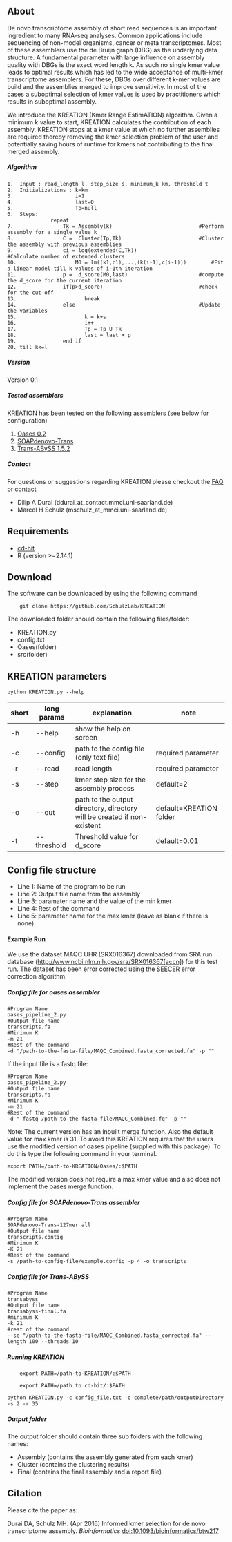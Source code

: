 ## About
De novo transcriptome assembly of short read sequences is an important ingredient to many RNA-seq analyses. Common applications include sequencing of non-model organisms, cancer or meta transcriptomes. Most of these assemblers use the de Bruijn graph (DBG) as the underlying data structure. A fundamental parameter with large influence on assembly quality with DBGs is the exact word length k. As such no single kmer value leads to optimal results which has led to the wide acceptance of multi-kmer transcriptome assemblers. For these, DBGs over different k-mer values are build and the assemblies merged to improve sensitivity. In most of the cases a suboptimal selection of kmer values is used by practitioners which results in suboptimal assembly.

We introduce the KREATION (Kmer Range EstimATION) algorithm. Given a minimum k value to start, KREATION calculates the contribution of each assembly. KREATION stops at a kmer value at which no further assemblies are required thereby removing the kmer selection problem of the user and potentially saving hours of runtime for kmers not contributing to the final merged assembly.

##### Algorithm
```
1.	Input : read_length l, step_size s, minimum_k km, threshold t
2. 	Initializations : k=km
3.	                  i=1
4.	                  last=0
5.	                  Tp=null
6.	Steps:
              repeat
7. 		          Tk = Assembly(k)                            #Perform assembly for a single value k
8. 		          C =  Cluster(Tp,Tk)                         #Cluster the assembly with previous assemblies
9. 		          ci = log(extended(C,Tk))                    #Calculate number of extended clusters
10. 		          M0 = lm((k1,c1),...,(k(i-1),c(i-1)))        #Fit a linear model till k values of i-1th iteration 
11.		          p =  d_score(M0,last)                       #compute the d_score for the current iteration
12.		          if(p>d_score)                               #check for the cut-off
13.			             break
14.		          else                                        #Update the variables
15.			             k = k+s
16.			             i++
17.			             Tp = Tp U Tk
18.			             last = last + p
19.		          end if
20.	till k<=l 
```

##### Version
Version 0.1

##### Tested assemblers
KREATION has been tested on the following assemblers (see below for configuration)

1. [Oases 0.2](http://www.ebi.ac.uk/~zerbino/oases/)
2. [SOAPdenovo-Trans](http://soap.genomics.org.cn/SOAPdenovo-Trans.html)
3. [Trans-ABySS 1.5.2](http://www.bcgsc.ca/platform/bioinfo/software/trans-abyss)

##### Contact
For questions or suggestions regarding KREATION please checkout the [FAQ](https://github.com/SchulzLab/KREATION/blob/master/FAQ.md) or contact

* Dilip A Durai (ddurai_at_contact.mmci.uni-saarland.de)
* Marcel H Schulz (mschulz_at_mmci.uni-saarland.de)

## Requirements
* [cd-hit](http://weizhongli-lab.org/cd-hit/)
* R (version >=2.14.1)

## Download
The software can be downloaded by using the following command
```
	git clone https://github.com/SchulzLab/KREATION
```

The downloaded folder should contain the following files/folder:
*	KREATION.py
*	config.txt
*	Oases(folder)
*	src(folder)

## KREATION parameters

`python KREATION.py --help`

short | long params | explanation | note
-----------|------------|--------|---------
-h | --help | show the help on screen |
-c | --config | path to the config file (only text file) | required parameter
-r | --read | read length | required parameter
-s | --step |  kmer step size for the assembly process | default=2
-o | --out  | path to the output directory, directory will be created if non-existent | default=KREATION folder 
-t | --threshold | Threshold value for d_score | default=0.01

## Config file structure
* Line 1: Name of the program to be run
* Line 2: Output file name from the assembly
* Line 3: paramater name and the value of the min kmer
* Line 4: Rest of the command 
* Line 5: parameter name for the max kmer (leave as blank if there is none)

#### Example Run

We use the dataset MAQC UHR (SRX016367) downloaded from SRA run database (http://www.ncbi.nlm.nih.gov/sra/SRX016367[accn]) for this test run. The dataset has been error corrected using the [SEECER](http://sb.cs.cmu.edu/seecer/) error correction algorithm.

##### Config file for oases assembler
```
#Program Name
oases_pipeline_2.py
#Output file name
transcripts.fa
#Minimum K
-m 21
#Rest of the command
-d "/path-to-the-fasta-file/MAQC_Combined.fasta_corrected.fa" -p ""
```
If the input file is a fastq file:
```
#Program Name
oases_pipeline_2.py
#Output file name
transcripts.fa
#Minimum K
-m 21
#Rest of the command
-d "-fastq /path-to-the-fasta-file/MAQC_Combined.fq" -p ""
```   

Note: The current version has an inbuilt merge function. Also the default value for max kmer is 31. To avoid this KREATION requires that the users use the modified version of oases pipeline (supplied with this package). To do this type the following command in your terminal.
```
export PATH=/path-to-KREATION/Oases/:$PATH
```
The modified version does not require a max kmer value and also does not implement the oases merge function. 

##### Config file for SOAPdenovo-Trans assembler

```
#Program Name
SOAPdenovo-Trans-127mer all
#Output file name
transcripts.contig
#Minimum K
-K 21
#Rest of the command
-s /path-to-config-file/example.config -p 4 -o transcripts
```

##### Config file for Trans-ABySS
```
#Program Name
transabyss
#Output file name
transabyss-final.fa
#minimum K
-k 21
#rest of the command
--se "/path-to-the-fasta-file/MAQC_Combined.fasta_corrected.fa" --length 100 --threads 10
```

##### Running KREATION
```
 	export PATH=/path-to-KREATION/:$PATH
```

```
	export PATH=/path to cd-hit/:$PATH
```

`python KREATION.py -c config_file.txt -o complete/path/outputDirectory -s 2 -r 35`

##### Output folder

The output folder should contain three sub folders with the following names:

* Assembly (contains the assembly generated from each kmer)
* Cluster (contains the clustering results)
* Final (contains the final assembly and a report file) 

## Citation
Please cite the paper as:

Durai DA, Schulz MH. (Apr 2016) Informed kmer selection for de novo transcriptome assembly. *Bioinformatics*  [doi:10.1093/bioinformatics/btw217](http://bioinformatics.oxfordjournals.org/content/early/2016/04/27/bioinformatics.btw217.short?rss=1)
